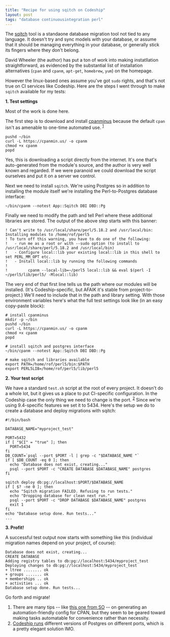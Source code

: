```yaml
---
title: "Recipe for using sqitch on Codeship"
layout: post
tags: "database continuousintegration perl"
---
```


The [sqitch](http://sqitch.org) tool is a standaone database migration tool not
tied to any language. It doesn't try and sync models with your database, or
assume that it should be managing everything in your database, or generally
stick its fingers where they don't belong.

David Wheeler (the author) has put a ton of work into making instatllation
straightforward, as evidenced by the substantial list of
installation alternatives (`cpan` and `cpanm`, `apt-get`, `homebrew`, `yum`) on
the homepage.

However the linux-based ones assume you've got `sudo` rights, and that's not
true on CI services like Codeship. Here are the steps I went through to make
`sqitch` available for my tests:

__1. Test settings__

Most of the work is done here.

The first step is to download and install
[cpanminus](http://search.cpan.org/dist/App-cpanminus/) because the default
`cpan` isn't as amenable to one-time automated use.
<sup id="sqitch-fnref:1"><a href="#sqitch-fn:1" rel="footnote">1</a></sup>

    pushd ~/bin
    curl -L https://cpanmin.us/ -o cpanm
    chmod +x cpanm
    popd

Yes, this is downloading a script directly from the internet. It's one that's
auto-generated from the module's source, and the author is very well known and
regarded. If we were paranoid we could download the script ourselves and put it
on a server we control.

Next we need to install `sqitch`. We're using Postgres so in addition to
installing the module itself we're installing the Perl-to-Postgres database
interface:

    ~/bin/cpanm --notest App::Sqitch DBI DBD::Pg

Finally we need to modify the path and tell Perl where these additional
libraries are stored. The output of the above step starts with this banner:

    ! Can't write to /usr/local/share/perl/5.18.2 and /usr/local/bin: Installing modules to /home/rof/perl5
    ! To turn off this warning, you have to do one of the following:
    !   - run me as a root or with --sudo option (to install to /usr/local/share/perl/5.18.2 and /usr/local/bin)
    !   - Configure local::lib your existing local::lib in this shell to set PERL_MM_OPT etc.
    !   - Install local::lib by running the following commands
    !
    !         cpanm --local-lib=~/perl5 local::lib && eval $(perl -I ~/perl5/lib/perl5/ -Mlocal::lib)

The very end of that first line tells us the path where our modules will be
installed. (It's Codeship-specific, but AFAIK it's stable from
project-to-project.) We'll need to include that in the path and library
setting. With those environment variables here's what the full test settings
look like (in an easy copy-paste block):

    # install cpanminus
    mkdir -p ~/bin
    pushd ~/bin
    curl -L https://cpanmin.us/ -o cpanm
    chmod +x cpanm
    popd
    
    # install sqitch and postgres interface
    ~/bin/cpanm --notest App::Sqitch DBI DBD::Pg
    
    # make sqitch and libraries available
    export PATH=/home/rof/perl5/bin:$PATH
    export PERL5LIB=/home/rof/perl5/lib/perl5

__2. Your test script__

We have a standard `test.sh` script at the root of every project. It doesn't do
a whole lot, but it gives us a place to put CI-specific configuration. In the
Codeship case the only thing we need to change is the port.
<sup id="sqitch-fnref:2"><a href="#sqitch-fn:2" rel="footnote">2</a></sup>
Since we're using 9.4-specific features we set it to 5434. Here's the setup we
do to create a database and deploy migrations with sqitch:

    #!/bin/bash
    
    DATABASE_NAME="myproject_test"
    
    PORT=5432
    if [ "$CI" = "true" ]; then
      PORT=5434
    fi
    DB_COUNT=`psql --port $PORT -l | grep -c "$DATABASE_NAME "`
    if [ $DB_COUNT -eq 0 ]; then
      echo "Database does not exist, creating..."
      psql --port $PORT -c "CREATE DATABASE $DATABASE_NAME" postgres
    fi
    
    sqitch deploy db:pg://localhost:$PORT/$DATABASE_NAME
    if [ $? -ne 0 ]; then
      echo "Sqitch migration FAILED. Refusing to run tests."
      echo "Dropping database for clean next run."
      psql --port $PORT -c "DROP DATABASE $DATABASE_NAME" postgres
      exit 1
    fi
    echo "Database setup done. Run tests..."
    ...

__3. Profit!__

A successful test output now starts with something like this
(individual migration names depend on your project, of course):

    Database does not exist, creating...
    CREATE DATABASE
    Adding registry tables to db:pg://localhost:5434/myproject_test
    Deploying changes to db:pg://localhost:5434/myproject_test
    + ltree ........ ok
    + groups ....... ok
    + memberships .. ok
    + activities ... ok
    Database setup done. Run tests...

Go forth and migrate!

<div class="footnotes">
<ol>
  <li class="footnote" id="sqitch-fn:1">
    There are many tips -- like
    <a href="http://stackoverflow.com/questions/3462058/how-do-i-automate-cpan-configuration">this one from SO</a>
    -- on generating an automation-friendly config for CPAN, but
    they seem to be geared toward making tasks automatable for
    convenience rather than necessity.
    <a href="#sqitch-fnref:1" title="return to article"></a>
  </li>
  <li class="footnote" id="sqitch-fn:2">
    <a href="https://codeship.com/documentation/databases/postgresql/">Codeship runs</a>
    different versions of Postgres on different ports, which is a pretty
    elegant solution IMO.
    <a href="#sqitch-fnref:2" title="return to article"></a>
  </li>
</ol>
</div>

